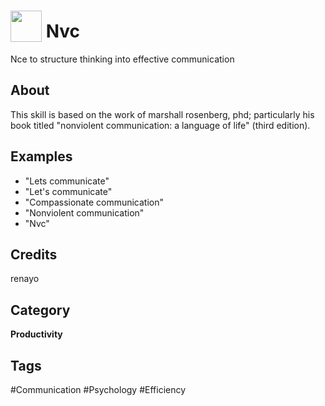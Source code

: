 # <img src="https://raw.githack.com/FortAwesome/Font-Awesome/master/svgs/solid/expand-arrows-alt.svg" card_color="#BDC3C7" width="50" height="50" style="vertical-align:bottom"/> Nvc
Nce to structure thinking into effective communication

## About
This skill is based on the work of marshall rosenberg, phd; particularly his book titled "nonviolent communication: a language of life" (third edition).

## Examples
* "Lets communicate"
* "Let's communicate"
* "Compassionate communication"
* "Nonviolent communication"
* "Nvc"

## Credits
renayo

## Category
**Productivity**

## Tags
#Communication
#Psychology
#Efficiency


